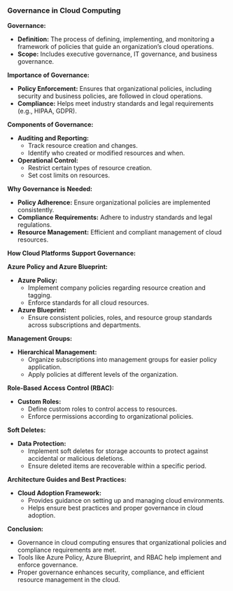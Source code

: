 ### Governance in Cloud Computing

**Governance:**
- **Definition:** The process of defining, implementing, and monitoring a framework of policies that guide an organization’s cloud operations.
- **Scope:** Includes executive governance, IT governance, and business governance.

**Importance of Governance:**
- **Policy Enforcement:** Ensures that organizational policies, including security and business policies, are followed in cloud operations.
- **Compliance:** Helps meet industry standards and legal requirements (e.g., HIPAA, GDPR).

**Components of Governance:**
- **Auditing and Reporting:** 
  - Track resource creation and changes.
  - Identify who created or modified resources and when.
- **Operational Control:** 
  - Restrict certain types of resource creation.
  - Set cost limits on resources.

**Why Governance is Needed:**
- **Policy Adherence:** Ensure organizational policies are implemented consistently.
- **Compliance Requirements:** Adhere to industry standards and legal regulations.
- **Resource Management:** Efficient and compliant management of cloud resources.

**How Cloud Platforms Support Governance:**

**Azure Policy and Azure Blueprint:**
- **Azure Policy:**
  - Implement company policies regarding resource creation and tagging.
  - Enforce standards for all cloud resources.
- **Azure Blueprint:**
  - Ensure consistent policies, roles, and resource group standards across subscriptions and departments.

**Management Groups:**
- **Hierarchical Management:** 
  - Organize subscriptions into management groups for easier policy application.
  - Apply policies at different levels of the organization.

**Role-Based Access Control (RBAC):**
- **Custom Roles:** 
  - Define custom roles to control access to resources.
  - Enforce permissions according to organizational policies.

**Soft Deletes:**
- **Data Protection:** 
  - Implement soft deletes for storage accounts to protect against accidental or malicious deletions.
  - Ensure deleted items are recoverable within a specific period.

**Architecture Guides and Best Practices:**
- **Cloud Adoption Framework:** 
  - Provides guidance on setting up and managing cloud environments.
  - Helps ensure best practices and proper governance in cloud adoption.

**Conclusion:**
- Governance in cloud computing ensures that organizational policies and compliance requirements are met.
- Tools like Azure Policy, Azure Blueprint, and RBAC help implement and enforce governance.
- Proper governance enhances security, compliance, and efficient resource management in the cloud.